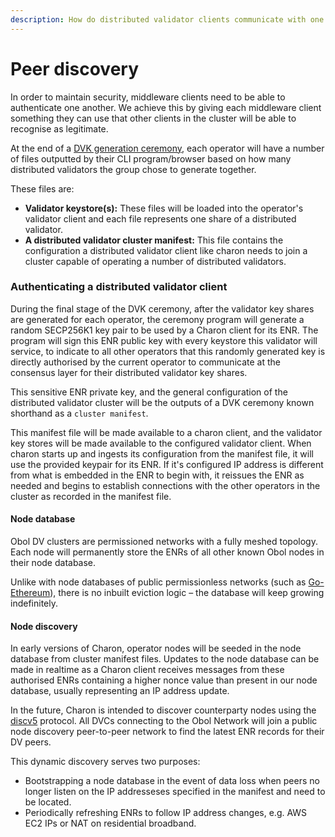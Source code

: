 ```yaml
---
description: How do distributed validator clients communicate with one another securely?
---
```


# Peer discovery

In order to maintain security, middleware clients need to be able to authenticate one another. We achieve this by giving each middleware client something they can use that other clients in the cluster will be able to recognise as legitimate.

At the end of a [DVK generation ceremony](./02_validator-creation.md#stages-of-creating-a-distributed-validator), each operator will have a number of files outputted by their CLI program/browser based on how many distributed validators the group chose to generate together.

These files are:

- **Validator keystore(s):** These files will be loaded into the operator's validator client and each file represents one share of a distributed validator.
- **A distributed validator cluster manifest:** This file contains the configuration a distributed validator client like charon needs to join a cluster capable of operating a number of distributed validators.

### Authenticating a distributed validator client

During the final stage of the DVK ceremony, after the validator key shares are generated for each operator, the ceremony program will generate a random SECP256K1 key pair to be used by a Charon client for its ENR. The program will sign this ENR public key with every keystore this validator will service, to indicate to all other operators that this randomly generated key is directly authorised by the current operator to communicate at the consensus layer for their distributed validator key shares.

This sensitive ENR private key, and the general configuration of the distributed validator cluster will be the outputs of a DVK ceremony known shorthand as a `cluster manifest`.

This manifest file will be made available to a charon client, and the validator key stores will be made available to the configured validator client. When charon starts up and ingests its configuration from the manifest file, it will use the provided keypair for its ENR. If it's configured IP address is different from what is embedded in the ENR to begin with, it reissues the ENR as needed and begins to establish connections with the other operators in the cluster as recorded in the manifest file.

#### Node database

Obol DV clusters are permissioned networks with a fully meshed topology. Each node will permanently store the ENRs of all other known Obol nodes in their node database.

Unlike with node databases of public permissionless networks (such as [Go-Ethereum](https://pkg.go.dev/github.com/ethereum/go-ethereum@v1.10.13/p2p/enode#DB)), there is no inbuilt eviction logic – the database will keep growing indefinitely.

#### Node discovery

In early versions of Charon, operator nodes will be seeded in the node database from cluster manifest files. Updates to the node database can be made in realtime as a Charon client receives messages from these authorised ENRs containing a higher nonce value than present in our node database, usually representing an IP address update.

In the future, Charon is intended to discover counterparty nodes using the [discv5](https://github.com/ethereum/devp2p/blob/master/discv5/discv5.md) protocol. All DVCs connecting to the Obol Network will join a public node discovery peer-to-peer network to find the latest ENR records for their DV peers.

This dynamic discovery serves two purposes:

- Bootstrapping a node database in the event of data loss when peers no longer listen on the IP addresseses specified in the manifest and need to be located.
- Periodically refreshing ENRs to follow IP address changes, e.g. AWS EC2 IPs or NAT on residential broadband.
